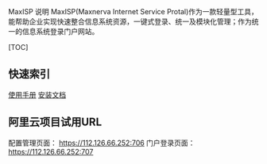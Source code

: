 MaxISP 说明
MaxISP(Maxnerva Internet Service Protal)作为一款轻量型工具，能帮助企业实现快速整合信息系统资源，一键式登录、统一及模块化管理；作为统一的信息系统登录门户网站。

[TOC]

## 快速索引

[使用手册](Documents/MaxISP_在线帮助文档.pdf)
[安装文档](Documents/MaxISP_离线安装手册.md)


## 阿里云项目试用URL
配置管理页面：
https://112.126.66.252:706
门户登录页面：
https://112.126.66.252:707


